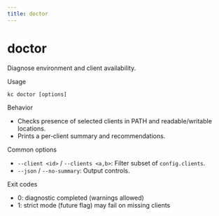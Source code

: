 ```yaml
---
title: doctor
---
```


# doctor

Diagnose environment and client availability.

Usage
```
kc doctor [options]
```

Behavior
- Checks presence of selected clients in PATH and readable/writable locations.
- Prints a per‑client summary and recommendations.

Common options
- `--client <id>` / `--clients <a,b>`: Filter subset of `config.clients`.
- `--json` / `--no-summary`: Output controls.

Exit codes
- 0: diagnostic completed (warnings allowed)
- 1: strict mode (future flag) may fail on missing clients

